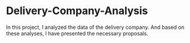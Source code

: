 # Delivery-Company-Analysis

In this project, I analyzed the data of the delivery company. And based on these analyses, I have presented the necessary proposals.
